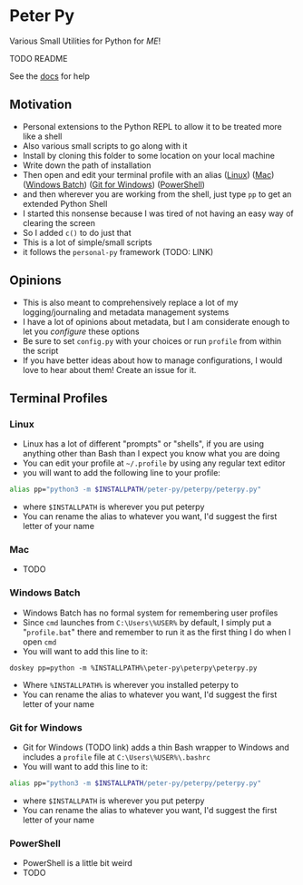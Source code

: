 
# Peter Py

Various Small Utilities for Python for *ME*!

TODO README

See the [docs](docs/readme.md) for help

## Motivation
- Personal extensions to the Python REPL to allow it to be treated more like a shell
- Also various small scripts to go along with it
- Install by cloning this folder to some location on your local machine
- Write down the path of installation
- Then open and edit your terminal profile with an alias ([Linux](#linux)) ([Mac](#mac)) ([Windows Batch](#windows-batch)) ([Git for Windows](#git-for-windows)) ([PowerShell](#powershell))
- and then wherever you are working from the shell, just type `pp` to get an extended Python Shell
- I started this nonsense because I was tired of not having an easy way of clearing the screen
- So I added `c()` to do just that
- This is a lot of simple/small scripts
- it follows the `personal-py` framework (TODO: LINK)

## Opinions
- This is also meant to comprehensively replace a lot of my logging/journaling and metadata management systems
- I have a lot of opinions about metadata, but I am considerate enough to let you *configure* these options
- Be sure to set `config.py` with your choices or run `profile` from within the script
- If you have better ideas about how to manage configurations, I would love to hear about them! Create an issue for it.

## Terminal Profiles

### Linux
- Linux has a lot of different "prompts" or "shells", if you are using anything other than Bash than I expect you know what you are doing
- You can edit your profile at `~/.profile` by using any regular text editor
- you will want to add the following line to your profile:
```bash
alias pp="python3 -m $INSTALLPATH/peter-py/peterpy/peterpy.py"
```
- where `$INSTALLPATH` is wherever you put peterpy
- You can rename the alias to whatever you want, I'd suggest the first letter of your name

### Mac
- TODO

### Windows Batch
- Windows Batch has no formal system for remembering user profiles
- Since `cmd` launches from `C:\Users\%USER%` by default, I simply put a "`profile.bat`" there and remember to run it as the first thing I do when I open `cmd`
- You will want to add this line to it:
```batch
doskey pp=python -m %INSTALLPATH%\peter-py\peterpy\peterpy.py
```
- Where `%INSTALLPATH%` is wherever you installed peterpy to
- You can rename the alias to whatever you want, I'd suggest the first letter of your name

### Git for Windows
- Git for Windows (TODO link) adds a thin Bash wrapper to Windows and includes a `profile` file at `C:\Users\%USER%\.bashrc`
- You will want to add this line to it:
```bash
alias pp="python3 -m $INSTALLPATH/peter-py/peterpy/peterpy.py"
```
- where `$INSTALLPATH` is wherever you put peterpy
- You can rename the alias to whatever you want, I'd suggest the first letter of your name

### PowerShell
- PowerShell is a little bit weird
- TODO

